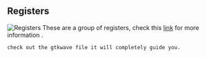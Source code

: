 ## Registers
![Registers](https://github.com/EnigmaticAbyss/DigitalDesignLab/raw/main/RIscVCPU/Part1riscV/Registers/Registers.png)
These are a group of registers, check this [link](https://en.wikipedia.org/wiki/Program_counter) for more information .

```bash
check out the gtkwave file it will completely guide you.
```